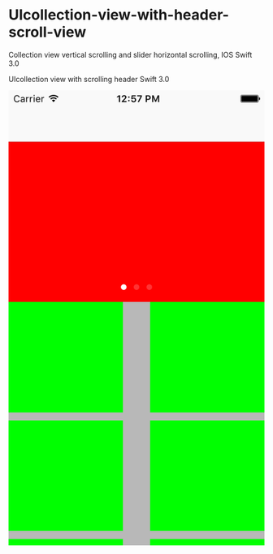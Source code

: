# UIcollection-view-with-header-scroll-view
Collection view vertical scrolling and slider horizontal scrolling, IOS Swift 3.0

UIcollection view with scrolling header Swift 3.0


<img src="https://github.com/techphantcg/UIcollection-view-with-header-scroll-view/blob/master/Simulator%20Screen%20Shot%2017-Dec-2016%2C%2012.57.07%20PM.png">
